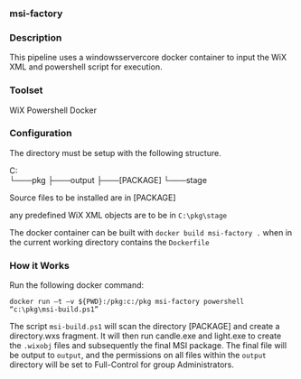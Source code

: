 ### msi-factory

### Description
This pipeline uses a windowsservercore docker container to input the WiX XML and powershell script for execution.

### Toolset
WiX
Powershell
Docker

### Configuration
The directory must be setup with the following structure.

  C:\
  └───pkg
      ├───output
      ├───[PACKAGE]
      └───stage

Source files to be installed are in [PACKAGE]

any predefined WiX XML objects are to be in ```C:\pkg\stage```

The docker container can be built with ```docker build msi-factory .``` when in the current working directory contains the ```Dockerfile```


### How it Works

Run the following docker command:

```docker run –t –v ${PWD}:/pkg:c:/pkg msi-factory powershell “c:\pkg\msi-build.ps1”```

The script ```msi-build.ps1``` will scan the directory [PACKAGE] and create a directory.wxs fragment. It will then run candle.exe and light.exe to create the ```.wixobj``` files and subsequently the final MSI package. The final file will be output to ```output```, and the permissions on all files within the ```output``` directory will be set to Full-Control for group Administrators.
